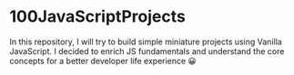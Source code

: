 # 100JavaScriptProjects
In this repository, I will try to build simple miniature projects using Vanilla JavaScript. I decided to enrich JS fundamentals and understand the core concepts for a better developer life experience 😀
